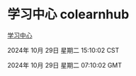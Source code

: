 # 学习中心 colearnhub
[学习中心](http://219.139.197.74:56308/colearnhub/)

2024年 10月 29日 星期二 15:10:02 CST

2024年 10月 29日 星期二 07:10:02 GMT
